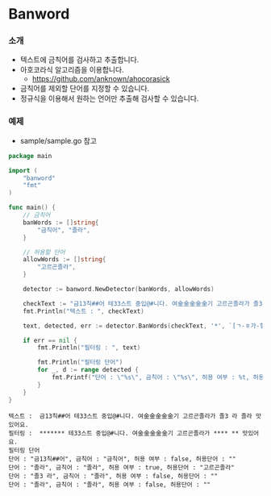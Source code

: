 # Banword

### 소개
* 텍스트에 금칙어를 검사하고 추출합니다.
* 아호코라식 알고리즘을 이용합니다.
  * https://github.com/anknown/ahocorasick
* 금칙어를 제외할 단어를 지정할 수 있습니다.
* 정규식을 이용해서 원하는 언어만 추출해 검사할 수 있습니다.

### 예제
* sample/sample.go 참고
```go
package main

import (
	"banword"
	"fmt"
)

func main() {
	// 금칙어
	banWords := []string{
		"금칙어", "졸라",
	}

	// 허용할 단어
	allowWords := []string{
		"고르곤졸라",
	}

	detector := banword.NewDetector(banWords, allowWords)

	checkText := "금13칙##어 테33스트 중입@#니다. 여金金金金金기 고르곤졸라가 졸3 라 졸라 맛있어요."
	fmt.Println("텍스트 : ", checkText)

	text, detected, err := detector.BanWords(checkText, '*', `[ㄱ-ㅎ가-힣ㅏ-ㅣa-zA-Z]+`)

	if err == nil {
		fmt.Println("필터링 : ", text)

		fmt.Println("필터링 단어")
		for _, d := range detected {
			fmt.Printf("단어 : \"%s\", 금칙어 : \"%s\", 허용 여부 : %t, 허용단어 : \"%s\"\n", d.OriWord, d.Word, d.Allowed, d.AllowWord)
		}
	}
}
```
```
텍스트 :  금13칙##어 테33스트 중입@#니다. 여金金金金金기 고르곤졸라가 졸3 라 졸라 맛있어요.
필터링 :  ******* 테33스트 중입@#니다. 여金金金金金기 고르곤졸라가 **** ** 맛있어요.
필터링 단어
단어 : "금13칙##어", 금칙어 : "금칙어", 허용 여부 : false, 허용단어 : ""
단어 : "졸라", 금칙어 : "졸라", 허용 여부 : true, 허용단어 : "고르곤졸라"
단어 : "졸3 라", 금칙어 : "졸라", 허용 여부 : false, 허용단어 : ""
단어 : "졸라", 금칙어 : "졸라", 허용 여부 : false, 허용단어 : ""
```
